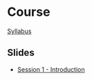 # Course

[Syllabus](_output/syllabus.html)

## Slides

- [Session 1 - Introduction](session-1/SocConspiracy1_Intro-slides.html)


